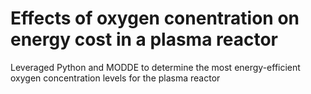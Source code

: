 # Effects of oxygen conentration on energy cost in a plasma reactor

Leveraged Python and MODDE to determine the most energy-efficient oxygen concentration levels for the plasma reactor
